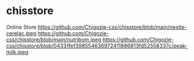 # chisstore
Online Store
https://github.com/Chigozie-css/chisstore/blob/main/nestle-cerelac.jpeg
https://github.com/Chigozie-css/chisstore/blob/main/nutribom.jpeg
https://github.com/Chigozie-css/chisstore/blob/04331fef398554636972411886813fd52558337c/peak-milk.jpeg

